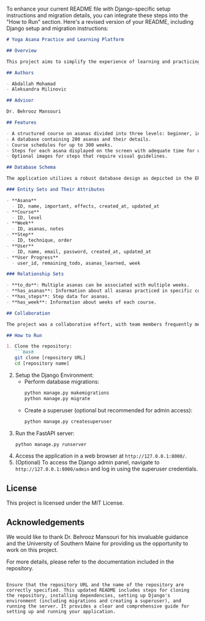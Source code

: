 To enhance your current README file with Django-specific setup instructions and migration details, you can integrate these steps into the "How to Run" section. Here's a revised version of your README, including Django setup and migration instructions:

```markdown
# Yoga Asana Practice and Learning Platform

## Overview

This project aims to simplify the experience of learning and practicing yoga by teaching users how to properly perform Asanas (yoga postures). Developed as part of the COS 457: Database Systems course at the University of Southern Maine, this web application is built using Python FastAPI and HTML.

## Authors

- Abdallah Mohamad
- Aleksandra Milinovic

## Advisor

Dr. Behrooz Mansouri

## Features

- A structured course on asanas divided into three levels: beginner, intermediate, and advanced.
- A database containing 200 asanas and their details.
- Course schedules for up to 300 weeks.
- Steps for each asana displayed on the screen with adequate time for users to adjust their posture.
- Optional images for steps that require visual guidelines.

## Database Schema

The application utilizes a robust database design as depicted in the ER diagram (Figure 1). For a detailed understanding of the ER notation used, please refer to Figure 2.

### Entity Sets and Their Attributes

- **Asana**
  - ID, name, important, effects, created_at, updated_at
- **Course**
  - ID, level
- **Week**
  - ID, asanas, notes
- **Step**
  - ID, technique, order
- **User**
  - ID, name, email, password, created_at, updated_at
- **User Progress**
  - user_id, remaining_todo, asanas_learned, week

### Relationship Sets

- **to_do**: Multiple asanas can be associated with multiple weeks.
- **has_asanas**: Information about all asanas practiced in specific courses.
- **has_steps**: Step data for asanas.
- **has_week**: Information about weeks of each course.

## Collaboration

The project was a collaborative effort, with team members frequently meeting to discuss requirements and solutions. Work was done collectively, and any individual contributions were promptly shared and reviewed by all team members.

## How to Run

1. Clone the repository:
   ```bash
   git clone [repository URL]
   cd [repository name]
   ```
2. Setup the Django Environment:
   - Perform database migrations:
     ```bash
     python manage.py makemigrations
     python manage.py migrate
     ```
   - Create a superuser (optional but recommended for admin access):
     ```bash
     python manage.py createsuperuser
     ```
4. Run the FastAPI server:
   ```bash
   python manage.py runserver
   ```
5. Access the application in a web browser at `http://127.0.0.1:8000/`.
6. (Optional) To access the Django admin panel, navigate to `http://127.0.0.1:8000/admin` and log in using the superuser credentials.

## License

This project is licensed under the MIT License.

## Acknowledgements

We would like to thank Dr. Behrooz Mansouri for his invaluable guidance and the University of Southern Maine for providing us the opportunity to work on this project.

For more details, please refer to the documentation included in the repository.
```

Ensure that the repository URL and the name of the repository are correctly specified. This updated README includes steps for cloning the repository, installing dependencies, setting up Django's environment (including migrations and creating a superuser), and running the server. It provides a clear and comprehensive guide for setting up and running your application.